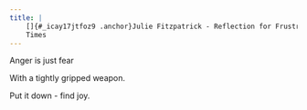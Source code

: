 ```yaml
---
title: |
    []{#_icay17jtfoz9 .anchor}Julie Fitzpatrick - Reflection for Frustrating
    Times
---
```


Anger is just fear

With a tightly gripped weapon.

Put it down - find joy.
